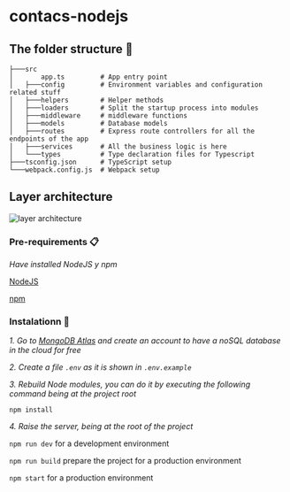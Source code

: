 # contacs-nodejs

## The folder structure 🏢

```structure
├───src
│       app.ts         # App entry point
│   ├───config         # Environment variables and configuration related stuff
│   ├───helpers        # Helper methods
│   ├───loaders        # Split the startup process into modules
│   ├───middleware     # middleware functions
│   ├───models         # Database models
│   ├───routes         # Express route controllers for all the endpoints of the app
│   ├───services       # All the business logic is here
│   └───types          # Type declaration files for Typescript
├───tsconfig.json      # TypeScript setup
└───webpack.config.js  # Webpack setup
```

## Layer architecture
![layer architecture](https://user-images.githubusercontent.com/50475272/99424149-5be4e180-28cf-11eb-9ca0-a3a1e085e8d5.png)

### Pre-requirements 📋

_Have installed NodeJS y npm_

[NodeJS](https://nodejs.org/)

[npm](https://www.npmjs.com/)

### Instalationn 🔧

_1. Go to [MongoDB Atlas](https://www.mongodb.com/cloud/atlas) and create an account to have a noSQL database in the cloud for free_

_2. Create a file ``.env`` as it is shown in ``.env.example``_

_3. Rebuild Node modules, you can do it by executing the following command being at the project root_

```install
npm install
```

_4. Raise the server, being at the root of the project_

`npm run dev` for a development environment

`npm run build` prepare the project for a production environment

`npm start` for a production environment
